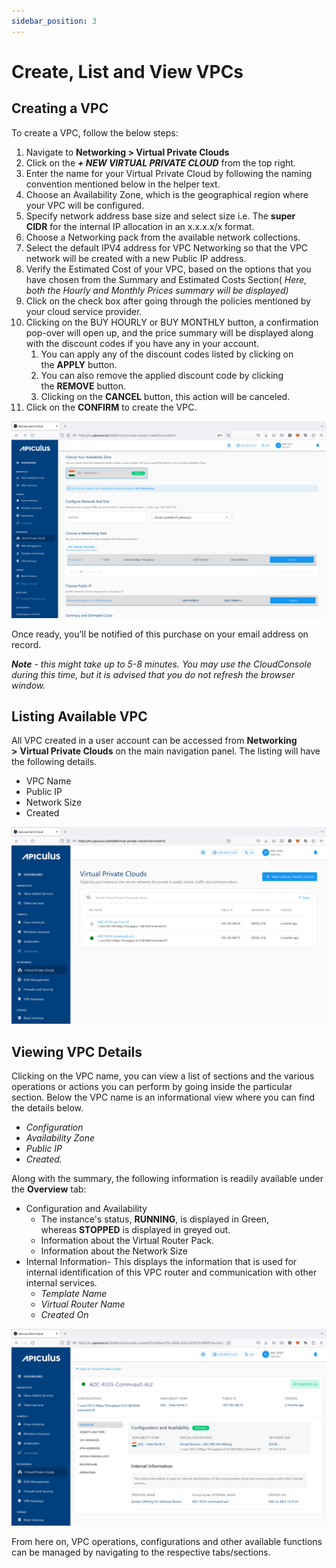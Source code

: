 ```yaml
---
sidebar_position: 3
---
```

# Create, List and View VPCs

## Creating a VPC

To create a VPC, follow the below steps:

1. Navigate to **Networking > Virtual Private Clouds**
2. Click on the **_+ NEW VIRTUAL PRIVATE CLOUD_** from the top right.
3. Enter the name for your Virtual Private Cloud by following the naming convention mentioned below in the helper text.
4. Choose an Availability Zone, which is the geographical region where your VPC will be configured.
5. Specify network address base size and select size i.e. The **super CIDR** for the internal IP allocation in an x.x.x.x/x format.
6. Choose a Networking pack from the available network collections. 
7. Select the default IPV4 address for VPC Networking so that the VPC network will be created with a new Public IP address.
8. Verify the Estimated Cost of your VPC, based on the options that you have chosen from the Summary and Estimated Costs Section( _Here, both the Hourly and Monthly Prices summary will be displayed)_
9. Click on the check box after going through the policies mentioned by your cloud service provider.
10. Clicking on the BUY HOURLY or BUY MONTHLY button, a confirmation pop-over will open up, and the price summary will be displayed along with the discount codes if you have any in your account. 
    1. You can apply any of the discount codes listed by clicking on the **APPLY** button. 
    2. You can also remove the applied discount code by clicking the **REMOVE** button. 
    3. Clicking on the **CANCEL** button, this action will be canceled.
11. Click on the **CONFIRM** to create the VPC.

![Create, List and View VPCs](img/CreateVPC1.png)

Once ready, you’ll be notified of this purchase on your email address on record. 

_**Note** - this might take up to 5-8 minutes. You may use the CloudConsole during this time, but it is advised that you do not refresh the browser window._

## Listing Available VPC

All VPC created in a user account can be accessed from **Networking >** **Virtual Private Clouds** on the main navigation panel. The listing will have the following details.

- VPC Name
- Public IP
- Network Size
- Created

![Create, List and View VPCs](img/CreateVPC2.png)

## Viewing VPC Details

Clicking on the VPC name, you can view a list of sections and the various operations or actions you can perform by going inside the particular section. Below the VPC name is an informational view where you can find the details below.

- _Configuration_
- _Availability Zone_
- _Public IP_
- _Created._

Along with the summary, the following information is readily available under the **Overview** tab:

- Configuration and Availability
    - The instance's status, **RUNNING**, is displayed in Green, whereas **STOPPED** is displayed in greyed out.
    - Information about the Virtual Router Pack.
    - Information about the Network Size
- Internal Information- This displays the information that is used for internal identification of this VPC router and communication with other internal services.
    - _Template Name_
    - _Virtual Router Name_
    - _Created On_

![Create, List and View VPCs](img/CreateVPC3.png)

From here on, VPC operations, configurations and other available functions can be managed by navigating to the respective tabs/sections.

